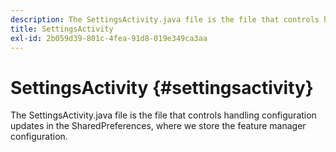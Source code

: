 ```yaml
---
description: The SettingsActivity.java file is the file that controls handling configuration updates in the SharedPreferences, where we store the feature manager configuration.
title: SettingsActivity
exl-id: 2b059d39-801c-4fea-91d8-019e349ca3aa
---
```

# SettingsActivity {#settingsactivity}

The SettingsActivity.java file is the file that controls handling configuration updates in the SharedPreferences, where we store the feature manager configuration.
